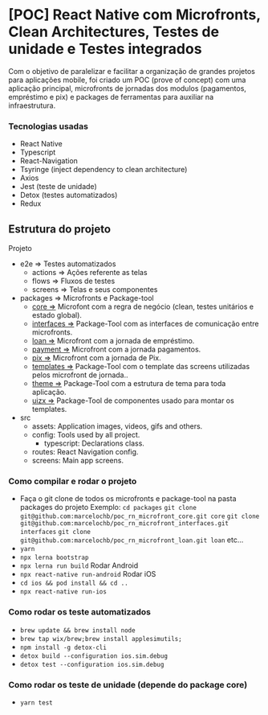 # [POC] React Native com Microfronts, Clean Architectures, Testes de unidade e Testes integrados
  Com o objetivo de paralelizar e facilitar a organização de grandes projetos para aplicações mobile, foi criado um POC (prove of concept) com uma aplicação principal, microfronts de jornadas dos modulos (pagamentos, empréstimo e pix) e packages de ferramentas para auxiliar na infraestrutura.

### Tecnologias usadas

- React Native
- Typescript
- React-Navigation
- Tsyringe (inject dependency to clean architecture)
- Axios
- Jest (teste de unidade)
- Detox (testes automatizados)
- Redux

## Estrutura do projeto


Projeto
- e2e => Testes automatizados
  - actions => Ações referente as telas
  - flows => Fluxos de testes
  - screens => Telas e seus componentes
- packages => Microfronts e Package-tool
  - [core =>](https://github.com/marcelochb/poc-rn-microfront-core) Microfont com a regra de negócio (clean, testes unitários e estado global).
  - [interfaces =>](https://github.com/marcelochb/poc-rn-microfront-interfaces) Package-Tool com as interfaces de comunicação entre microfronts.
  - [loan =>](https://github.com/marcelochb/poc-rn-microfront-loan) Microfront com a jornada de empréstimo.
  - [payment =>](https://github.com/marcelochb/poc-rn-microfront-payment) Microfront com a jornada pagamentos.
  - [pix =>](https://github.com/marcelochb/poc-rn-microfront-pix) Microfront com a jornada de Pix.
  - [templates =>](https://github.com/marcelochb/poc-rn-microfront-templates) Package-Tool com o template das screens utilizadas pelos microfront de jornada..
  - [theme =>](https://github.com/marcelochb/poc-rn-microfront-theme) Package-Tool com a estrutura de tema para toda aplicação.
  - [uizx =>](https://github.com/marcelochb/poc-rn-microfront-uizx) Package-Tool de componentes usado para montar os templates.
- src
  - assets: Application images, videos, gifs and others.
  - config: Tools used by all project.
    - typescript: Declarations class.
  - routes: React Navigation config.
  - screens: Main app screens.

### Como compilar e rodar o projeto
- Faça o git clone de todos os microfronts e package-tool na pasta packages do projeto
  Exemplo:
    `cd packages`
    `git clone git@github.com:marcelochb/poc_rn_microfront_core.git core`
    `git clone git@github.com:marcelochb/poc_rn_microfront_interfaces.git interfaces`
    `git clone git@github.com:marcelochb/poc_rn_microfront_loan.git loan`
    etc...
- `yarn`
- `npx lerna bootstrap`
- `npx lerna run build`
Rodar Android
- `npx react-native run-android`
Rodar iOS
- `cd ios && pod install && cd ..`
- `npx react-native run-ios`

### Como rodar os teste automatizados
- `brew update && brew install node`
- `brew tap wix/brew;brew install applesimutils;`
- `npm install -g detox-cli`
- `detox build --configuration ios.sim.debug`
- `detox test --configuration ios.sim.debug`

### Como rodar os teste de unidade (depende do package core)
- `yarn test`
